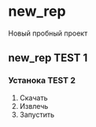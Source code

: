 # new_rep
Новый пробный проект
## new_rep TEST 1 ##
### Устанока TEST 2 ###
1. Скачать
2. Извлечь
3. Запустить
